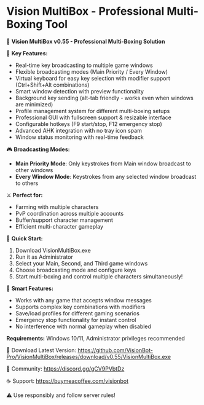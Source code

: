 # Vision MultiBox - Professional Multi-Boxing Tool

🏰 **Vision MultiBox v0.55 - Professional Multi-Boxing Solution**

🎯 **Key Features:**
* Real-time key broadcasting to multiple game windows
* Flexible broadcasting modes (Main Priority / Every Window)
* Virtual keyboard for easy key selection with modifier support (Ctrl+Shift+Alt combinations)
* Smart window detection with preview functionality
* Background key sending (alt-tab friendly - works even when windows are minimized)
* Profile management system for different multi-boxing setups
* Professional GUI with fullscreen support & resizable interface
* Configurable hotkeys (F9 start/stop, F12 emergency stop)
* Advanced AHK integration with no tray icon spam
* Window status monitoring with real-time feedback

🎮 **Broadcasting Modes:**
* **Main Priority Mode**: Only keystrokes from Main window broadcast to other windows
* **Every Window Mode**: Keystrokes from any selected window broadcast to others

⚔️ **Perfect for:**
* Farming with multiple characters
* PvP coordination across multiple accounts
* Buffer/support character management
* Efficient multi-character gameplay

🚀 **Quick Start:**
1. Download VisionMultiBox.exe
2. Run it as Administrator
3. Select your Main, Second, and Third game windows
4. Choose broadcasting mode and configure keys
5. Start multi-boxing and control multiple characters simultaneously!

🔑 **Smart Features:**
* Works with any game that accepts window messages
* Supports complex key combinations with modifiers
* Save/load profiles for different gaming scenarios
* Emergency stop functionality for instant control
* No interference with normal gameplay when disabled

**Requirements:** Windows 10/11, Administrator privileges recommended

🔗 Download Latest Version: https://github.com/VisionBot-Pro/VisionMultiBox/releases/download/v0.55/VisionMultiBox.exe

💬 Community: https://discord.gg/gCV9PVbtDz

☕ Support: https://buymeacoffee.com/visionbot

⚠️ Use responsibly and follow server rules!
